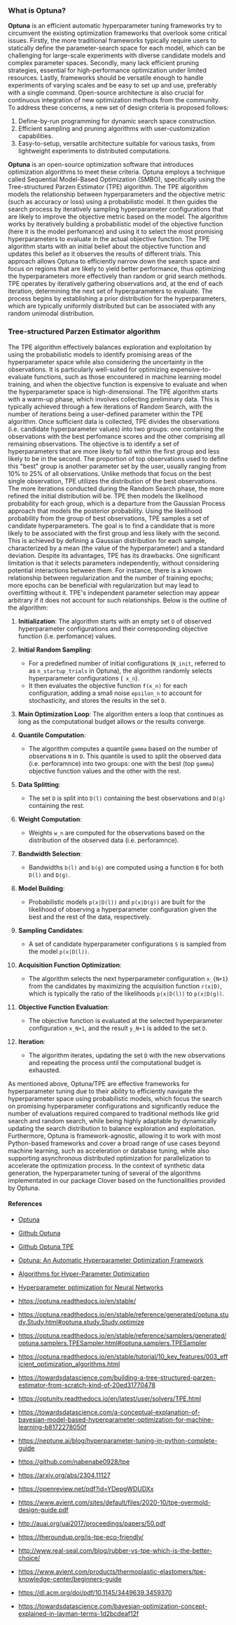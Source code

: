 
### What is Optuna?

**Optuna** is an efficient automatic hyperparameter tuning frameworks try to circumvent the existing optimization frameworks that overlook some critical issues. Firstly, the more traditional frameworks typically require users to statically define the parameter-search space for each model, which can be challenging for large-scale experiments with diverse candidate models and complex parameter spaces. Secondly, many lack efficient pruning strategies, essential for high-performance optimization under limited resources. Lastly, frameworks should be versatile enough to handle experiments of varying scales and be easy to set up and use, preferably with a single command. Open-source architecture is also crucial for continuous integration of new optimization methods from the community. To address these concerns, a new set of design criteria is proposed follows:

1. Define-by-run programming for dynamic search space construction.
2. Efficient sampling and pruning algorithms with user-customization capabilities.
3. Easy-to-setup, versatile architecture suitable for various tasks, from lightweight experiments to distributed computations.

**Optuna** is an open-source optimization software that introduces optimization algorithms to meet these criteria. Optuna employs a technique called Sequential Model-Based Optimization (SMBO), specifically using the Tree-structured Parzen Estimator (TPE) algorithm. The TPE algorithm models the relationship between hyperparameters and the objective metric (such as accuracy or loss) using a probabilistic model. It then guides the search process by iteratively sampling hyperparameter configurations that are likely to improve the objective metric based on the model. The algorithm works by iteratively building a probabilistic model of the objective function (here it is the model perfomance) and using it to select the most promising hyperparameters to evaluate in the actual objective function. The TPE algorithm starts with an initial belief about the objective function and updates this belief as it observes the results of different trials. This approach allows Optuna to efficiently narrow down the search space and focus on regions that are likely to yield better performance, thus optimizing the hyperparameters more effectively than random or grid search methods. TPE operates by iteratively gathering observations and, at the end of each iteration, determining the next set of hyperparameters to evaluate. The process begins by establishing a prior distribution for the hyperparameters, which are typically uniformly distributed but can be associated with any random unimodal distribution.


### Tree-structured Parzen Estimator algorithm

The TPE algorithm effectively balances exploration and exploitation by using the probabilistic models to identify promising areas of the hyperparameter space while also considering the uncertainty in the observations. It is particularly well-suited for optimizing expensive-to-evaluate functions, such as those encountered in machine learning model training, and when the objective function is expensive to evaluate and when the hyperparameter space is high-dimensional. The TPE algorithm starts with a warm-up phase, which involves collecting preliminary data. This is typically achieved through a few iterations of Random Search, with the number of iterations being a user-defined parameter within the TPE algorithm. Once sufficient data is collected, TPE divides the observations (i.e. candidate hyperparameter values) into two groups: one containing the observations with the best perfomance scores and the other comprising all remaining observations. The objective is to identify a set of hyperparameters that are more likely to fall within the first group and less likely to be in the second. The proportion of top observations used to define this "best" group is another parameter set by the user, usually ranging from 10% to 25% of all observations. Unlike methods that focus on the best single observation, TPE utilizes the distribution of the best observations. The more iterations conducted during the Random Search phase, the more refined the initial distribution will be. TPE then models the likelihood probability for each group, which is a departure from the Gaussian Process approach that models the posterior probability. Using the likelihood probability from the group of best observations, TPE samples a set of candidate hyperparameters. The goal is to find a candidate that is more likely to be associated with the first group and less likely with the second. This is achieved by defining a Gaussian distribution for each sample, characterized by a mean (the value of the hyperparameter) and a standard deviation.  Despite its advantages, TPE has its drawbacks. One significant limitation is that it selects parameters independently, without considering potential interactions between them. For instance, there is a known relationship between regularization and the number of training epochs; more epochs can be beneficial with regularization but may lead to overfitting without it. TPE's independent parameter selection may appear arbitrary if it does not account for such relationships. Below is the outline of the algorithm:

1. **Initialization**: The algorithm starts with an empty set `D` of observed hyperparameter configurations and their corresponding objective function (i.e. perfomance) values.

2. **Initial Random Sampling**:
   - For a predefined number of initial configurations (`N_init`, referred to as `n_startup_trials` in Optuna), the algorithm randomly selects hyperparameter configurations (` x_n`).
   - It then evaluates the objective function ` f(x_n) ` for each configuration, adding a small noise `epsilon_n` to account for stochasticity, and stores the results in the set `D`.

3. **Main Optimization Loop**: The algorithm enters a loop that continues as long as the computational budget allows or the results converge.

4. **Quantile Computation**:
   - The algorithm computes a quantile `gamma` based on the number of observations ` N ` in ` D `. This quantile is used to split the observed data (i.e. perforamnce) into two groups: one with the best (top `gamma`) objective function values and the other with the rest.

5. **Data Splitting**:
   - The set `D` is split into `D(l)` containing the best observations and `D(g)` containing the rest.

6. **Weight Computation**:
   - Weights `w_n` are computed for the observations based on the distribution of the observed data (i.e. perforamnce).

7. **Bandwidth Selection**:
   - Bandwidths ` b(l) ` and ` b(g) ` are computed using a function ` B ` for both ` D(l) ` and ` D(g) `.

8. **Model Building**:
   - Probabilistic models ` p(x|D(l)) ` and ` p(x|D(g)) ` are built for the likelihood of observing a hyperparameter configuration given the best and the rest of the data, respectively.

9. **Sampling Candidates**:
   - A set of candidate hyperparameter configurations ` S ` is sampled from the model ` p(x|D(l)) `.

10. **Acquisition Function Optimization**:
    - The algorithm selects the next hyperparameter configuration ` x_{N+1} ` from the candidates by maximizing the acquisition function ` r(x|D) `, which is typically the ratio of the likelihoods ` p(x|D(l)) ` to ` p(x|D(g)) `.

11. **Objective Function Evaluation**:
    - The objective function is evaluated at the selected hyperparameter configuration ` x_N+1 `, and the result ` y_N+1 ` is added to the set ` D `.

12. **Iteration**:
    - The algorithm iterates, updating the set ` D ` with the new observations and repeating the process until the computational budget is exhausted.


As mentioned above, Optuna/TPE are effective frameworks for hyperparameter tuning due to their ability to efficiently navigate the hyperparameter space using probabilistic models, which focus the search on promising hyperparameter configurations and significantly reduce the number of evaluations required compared to traditional methods like grid search and random search, while being highly adaptable by dynamically updating the search distribution to balance exploration and exploitation. Furthermore, Optuna is framework-agnostic, allowing it to work with most Python-based frameworks and cover a broad range of use cases beyond machine learning, such as acceleration or database tuning, while also supporting asynchronous distributed optimization for parallelization to accelerate the optimization process. In the context of synthetic data generation, the hyperparameter tuning of several of the algorithms implementated in our package Clover based on the functionalities provided by Optuna. 


#### References

-  [Optuna](https://optuna.org) 
-  [Github Optuna](https://github.com/optuna/optuna) 
-  [Github Optuna TPE](https://github.com/optuna/optuna/blob/master/optuna/samplers/_tpe/sampler.py)
-  [Optuna: An Automatic Hyperparameter Optimization Framework](https://odsc.com/blog/optuna-an-automatic-hyperparameter-optimization-framework/)
-  [Algorithms for Hyper-Parameter Optimization](https://proceedings.neurips.cc/paper_files/paper/2011/file/86e8f7ab32cfd12577bc2619bc635690-Paper.pdf)
-  [Hyperparameter optimization for Neural Networks](http://neupy.com/2016/12/17/hyperparameter_optimization_for_neural_networks.html#tree-structured-parzen-estimators-tpe)



-  https://optuna.readthedocs.io/en/stable/
-  https://optuna.readthedocs.io/en/stable/reference/generated/optuna.study.Study.html#optuna.study.Study.optimize
-  https://optuna.readthedocs.io/en/stable/reference/samplers/generated/optuna.samplers.TPESampler.html#optuna.samplers.TPESampler
-  https://optuna.readthedocs.io/en/stable/tutorial/10_key_features/003_efficient_optimization_algorithms.html
-  https://towardsdatascience.com/building-a-tree-structured-parzen-estimator-from-scratch-kind-of-20ed31770478
-  https://optunity.readthedocs.io/en/latest/user/solvers/TPE.html
-  https://towardsdatascience.com/a-conceptual-explanation-of-bayesian-model-based-hyperparameter-optimization-for-machine-learning-b8172278050f
-  https://neptune.ai/blog/hyperparameter-tuning-in-python-complete-guide
-  https://github.com/nabenabe0928/tpe
-   https://arxiv.org/abs/2304.11127
-   https://openreview.net/pdf?id=YDepgWDUDXx
-   https://www.avient.com/sites/default/files/2020-10/tpe-overmold-design-guide.pdf
-   http://auai.org/uai2017/proceedings/papers/50.pdf
-   https://theroundup.org/is-tpe-eco-friendly/
-  http://www.real-seal.com/blog/rubber-vs-tpe-which-is-the-better-choice/
-   https://www.avient.com/products/thermoplastic-elastomers/tpe-knowledge-center/beginners-guide
-   https://dl.acm.org/doi/pdf/10.1145/3449639.3459370
-   https://towardsdatascience.com/bayesian-optimization-concept-explained-in-layman-terms-1d2bcdeaf12f
